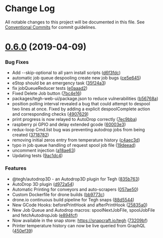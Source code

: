 # Change Log

All notable changes to this project will be documented in this file.
See [Conventional Commits](https://conventionalcommits.org) for commit guidelines.

# [0.6.0](https://github.com/tegh/tegh/compare/v0.5.10...v0.6.0) (2019-04-09)


### Bug Fixes

* Add --skip-optional to all yarn install scripts ([d6f3fdc](https://github.com/tegh/tegh/commit/d6f3fdc))
* automatic job queue despooling create new job bugs ([ce5e645](https://github.com/tegh/tegh/commit/ce5e645))
* eStop should be an emergency task ([35f24a3](https://github.com/tegh/tegh/commit/35f24a3))
* fix jobQueueReducer tests ([e0aaad2](https://github.com/tegh/tegh/commit/e0aaad2))
* Fixed Delete Job button ([7bc4e16](https://github.com/tegh/tegh/commit/7bc4e16))
* packages/tegh-web-ui/package.json to reduce vulnerabilities ([b56768a](https://github.com/tegh/tegh/commit/b56768a))
* position polling interval revealed a bug that could attempt to despool two lines at once. Fixed by adding a explicit despoolComplete action and corresponding checks ([4907629](https://github.com/tegh/tegh/commit/4907629))
* print progress is now relayed to AutoDrop correctly ([7ec9bba](https://github.com/tegh/tegh/commit/7ec9bba))
* raspberry pi GPIO and delay extended gcode ([60003e3](https://github.com/tegh/tegh/commit/60003e3))
* redux-loop Cmd.list bug was preventing autodrop jobs from being created ([3718782](https://github.com/tegh/tegh/commit/3718782))
* removing initial zeros entry from temperature history ([c4aec3d](https://github.com/tegh/tegh/commit/c4aec3d))
* typo in job queue handling of request spool job file ([19deead](https://github.com/tegh/tegh/commit/19deead))
* uncomment  injection ([a18ae63](https://github.com/tegh/tegh/commit/a18ae63))
* Updating tests ([9ac1dc4](https://github.com/tegh/tegh/commit/9ac1dc4))


### Features

* @tegh/autodrop3D - an Autodrop3D plugin for Tegh ([835b763](https://github.com/tegh/tegh/commit/835b763))
* AutoDrop 3D plugin ([d972a54](https://github.com/tegh/tegh/commit/d972a54))
* Automatic Printing for conveyors and auto-scrapers ([057ae50](https://github.com/tegh/tegh/commit/057ae50))
* Custom Dockerfile for drone builds ([bb9773c](https://github.com/tegh/tegh/commit/bb9773c))
* drone.io continuous build pipeline for Tegh snaps ([88d5544](https://github.com/tegh/tegh/commit/88d5544))
* New GCode Hooks: beforePrintHook and afterPrintHook ([25835a0](https://github.com/tegh/tegh/commit/25835a0))
* New Job Queue and Autodrop macros: spoolNextJobFile, spoolJobFile and fetchAutodropJob ([e894fcf](https://github.com/tegh/tegh/commit/e894fcf))
* Now available in the snap store: https://snapcraft.io/tegh ([73209bf](https://github.com/tegh/tegh/commit/73209bf))
* Printer temperature history can now be live queried from GraphQL ([450ef39](https://github.com/tegh/tegh/commit/450ef39))
